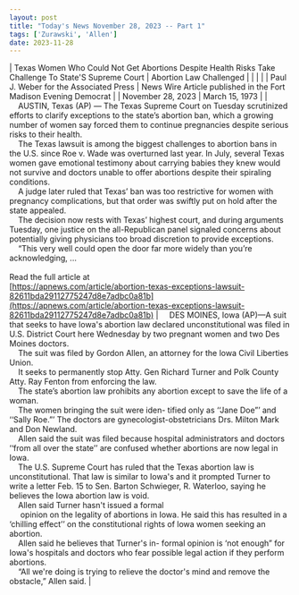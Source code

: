 ```yaml
---
layout: post
title: "Today's News November 28, 2023 -- Part 1"
tags: ['Zurawski', 'Allen']
date: 2023-11-28
---
```


| Texas Women Who Could Not Get Abortions Despite Health Risks Take Challenge To State'S Supreme Court | Abortion Law Challenged |
|  |  |
| Paul J. Weber for the Associated Press | News Wire Article published in the Fort Madison Evening Democrat |
| November 28, 2023 | March 15, 1973 |
| &nbsp;&nbsp;&nbsp;&nbsp;AUSTIN, Texas (AP) — The Texas Supreme Court on Tuesday scrutinized efforts to clarify exceptions to the state’s abortion ban, which a growing number of women say forced them to continue pregnancies despite serious risks to their health.<br>&nbsp;&nbsp;&nbsp;&nbsp;The Texas lawsuit is among the biggest challenges to abortion bans in the U.S. since Roe v. Wade was overturned last year. In July, several Texas women gave emotional testimony about carrying babies they knew would not survive and doctors unable to offer abortions despite their spiraling conditions.<br>&nbsp;&nbsp;&nbsp;&nbsp;A judge later ruled that Texas’ ban was too restrictive for women with pregnancy complications, but that order was swiftly put on hold after the state appealed.<br>&nbsp;&nbsp;&nbsp;&nbsp;The decision now rests with Texas’ highest court, and during arguments Tuesday, one justice on the all-Republican panel signaled concerns about potentially giving physicians too broad discretion to provide exceptions.<br>&nbsp;&nbsp;&nbsp;&nbsp;“This very well could open the door far more widely than you’re acknowledging, ...<br><br>Read the full article at<br>[https://apnews.com/article/abortion-texas-exceptions-lawsuit-82611bda29112775247d8e7adbc0a81b](https://apnews.com/article/abortion-texas-exceptions-lawsuit-82611bda29112775247d8e7adbc0a81b) | &nbsp;&nbsp;&nbsp;&nbsp;DES MOINES, Iowa (AP)—A suit that seeks to have lowa's abortion law declared unconstitutional was filed in U.S. District Court here Wednesday by two pregnant women and two Des Moines doctors.<br>&nbsp;&nbsp;&nbsp;&nbsp;The suit was filed by Gordon Allen, an attorney for the lowa Civil Liberties Union.<br>&nbsp;&nbsp;&nbsp;&nbsp;It seeks to permanently stop Atty. Gen Richard Turner and Polk County Atty. Ray Fenton from enforcing the law.<br>&nbsp;&nbsp;&nbsp;&nbsp;The state’s abortion law prohibits any abortion except to save the life of a woman.<br>&nbsp;&nbsp;&nbsp;&nbsp;The women bringing the suit were iden- tified only as ‘‘Jane Doe”’ and ‘‘Sally Roe.”’ The doctors are gynecologist-obstetricians Drs. Milton Mark and Don Newland.<br>&nbsp;&nbsp;&nbsp;&nbsp;Allen said the suit was filed because hospital administrators and doctors ‘‘from all over the state’’ are confused whether abortions are now legal in Iowa.<br>&nbsp;&nbsp;&nbsp;&nbsp;The U.S. Supreme Court has ruled that the Texas abortion law is unconstitutional. That law is similar to Iowa's and it prompted Turner to write a letter Feb. 15 to Sen. Barton Schwieger, R. Waterloo, saying he believes the Iowa abortion law is void.<br>&nbsp;&nbsp;&nbsp;&nbsp;Allen said Turner hasn't issued a formal<br>&nbsp;&nbsp;&nbsp;&nbsp; opinion on the legality of abortions in Iowa. He said this has resulted in a ‘chilling effect’’ on the constitutional rights of lowa women seeking an abortion.<br>&nbsp;&nbsp;&nbsp;&nbsp;Allen said he believes that Turner's in- formal opinion is ‘not enough” for Iowa's hospitals and doctors who fear possible legal action if they perform abortions.<br>&nbsp;&nbsp;&nbsp;&nbsp;“All we're doing is trying to relieve the doctor's mind and remove the obstacle,” Allen said.  |
